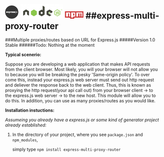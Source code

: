 ![alt text](https://raw.githubusercontent.com/dman777/icons/master/express.jpg)        ![alt text](https://raw.githubusercontent.com/dman777/icons/master/node.jpg)        ![alt text](https://raw.githubusercontent.com/dman777/icons/master/npm.jpg)
##express-multi-proxy-router
=====================

###Multiple proxies/routes based on URL for Express.js
#####Version 1.0 Stable
######Todo: Nothing at the moment

**Typical scenerio:**

Suppose you are developing a web application that makes API requests from the client browser. Most likely, you will your browser will not allow you to because you will be breaking the pesky 'Same-origin policy'. To over come this, instead your express.js web server must send out http request and deliever the response back to the web client. Thus, this is known as proxying the http request(your api call out) from your browser client -> to the express.js web server -> to the new host. This module will allow you to do this. In addition, you can use as many proxies/routes as you would like.

**Installation instuctions:**

*Assumeing you already have a express.js or some kind of generator project already established:*

1. In the directory of your project, where you see `package.json` and `npm_modules`,
       
   simply type `npm install express-multi-proxy-router`
